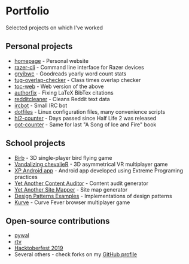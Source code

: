 # Portfolio
Selected projects on which I've worked

## Personal projects
- [homepage](https://github.com/LoLei/lolei.github.io) - Personal website
- [razer-cli](https://github.com/LoLei/razer-cli) - Command line interface for Razer devices
- [gryibwc](https://github.com/LoLei/gryibwc) - Goodreads yearly word count stats
- [tug-overlap-checker](https://github.com/LoLei/tug-overlap-checker) - Class times overlap checker
- [toc-web](https://github.com/LoLei/toc-web) - Web version of the above
- [authorfix](https://github.com/LoLei/authorfix) - Fixing LaTeX BibTex citations
- [redditcleaner](https://github.com/LoLei/redditcleaner) - Cleans Reddit text data
- [ircbot](https://github.com/LoLei/ircbot) - Small IRC bot
- [dotfiles](https://github.com/LoLei/dotfiles) - Linux configuration files, many convenience scripts
- [hl2-counter](https://github.com/LoLei/hl2-counter) - Days passed since Half Life 2 was released
- [got-counter](https://github.com/LoLei/got-counter) - Same for last "A Song of Ice and Fire" book

## School projects
- [Birb](https://tulsd.itch.io/birb) - 3D single-player bird flying game
- [Vandalizing chevalieR](https://tulsd.itch.io/gdd2) - 3D asymmetrical VR multiplayer game
- [XP Android app](https://github.com/LoLei/sw-ss16) - Android app developed using Extreme Programing practices
- [Yet Another Content Auditor](https://github.com/LoLei/YACA) - Content audit generator
- [Yet Another Site Mapper](https://github.com/LoLei/YASM) - Site map generator
- [Design Patterns Examples](https://github.com/LoLei/design-patterns-examples) - Implementations of design patterns
- [Kurve](https://github.com/tulsd/kurve) - Curve Fever browser multiplayer game

## Open-source contributions
- [pywal](https://github.com/dylanaraps/pywal)
- [rtv](https://github.com/michael-lazar/rtv)
- [Hacktoberfest 2019](https://hacktoberfest.digitalocean.com)
- Several others - check forks on my [GitHub profile](https://github.com/LoLei)
